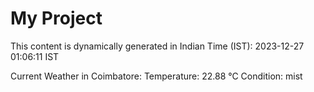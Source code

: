 # My Project

This content is dynamically generated in Indian Time (IST): 2023-12-27 01:06:11 IST


Current Weather in Coimbatore:
Temperature: 22.88 °C
Condition: mist
